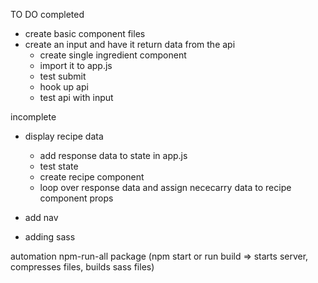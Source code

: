 TO DO
completed
 - create basic component files
 - create an input and have it return data from the api
 	- create single ingredient component 
 	- import it to app.js
 	- test submit 
 	- hook up api
 	- test api with input

incomplete
- display recipe data
	- add response data to state in app.js
	- test state
	- create recipe component
	- loop over response data and assign nececarry data to recipe component props 


- add nav 
- adding sass



automation
npm-run-all package (npm start or run build => starts server, compresses files, builds sass files)